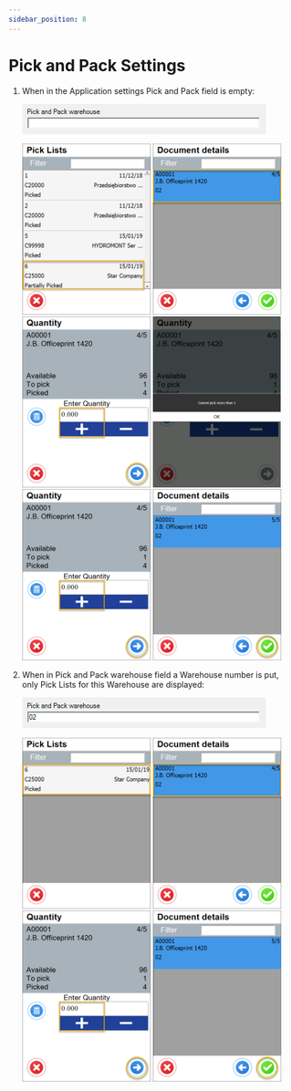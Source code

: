 ```yaml
---
sidebar_position: 8
---
```


# Pick and Pack Settings

1. When in the Application settings Pick and Pack field is empty:

    ![Pick and Pack Warehouse](./media/pick-and-pack-settings/pick-and-pack-warehouse.png)

    ![Pick Lists](./media/pick-and-pack-settings/pick-lists.png) ![Document Details](./media/pick-and-pack-settings/document-details-27.png) ![Quantity](./media/pick-and-pack-settings/quantity-09.png) ![Quantity](./media/pick-and-pack-settings/quantity-10.png) ![Quantity](./media/pick-and-pack-settings/quantity-11.png) ![Document Details](./media/pick-and-pack-settings/document-details-28.png)

2. When in Pick and Pack warehouse field a Warehouse number is put, only Pick Lists for this Warehouse are displayed:

    ![Pick and Pack Warehouse](./media/pick-and-pack-settings/pick-and-pack-warehouse-01.png)

    ![Pick Lists](./media/pick-and-pack-settings/pick-lists-01.png) ![Document Details](./media/pick-and-pack-settings/document-details-29.png) ![Quantity](./media/pick-and-pack-settings/quantity-12.png) ![Document Details](./media/pick-and-pack-settings/document-details-30.png)
